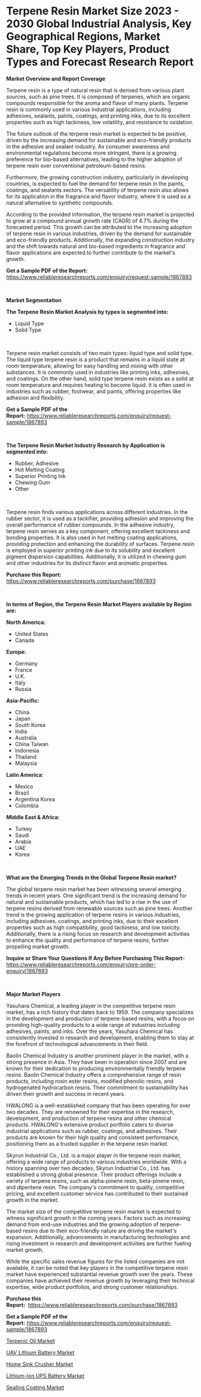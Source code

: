 <p><h1>Terpene Resin Market Size 2023 - 2030 Global Industrial Analysis, Key Geographical Regions, Market Share, Top Key Players, Product Types and Forecast Research Report</h1></p><p><strong>Market Overview and Report Coverage</strong></p>
<p><p>Terpene resin is a type of natural resin that is derived from various plant sources, such as pine trees. It is composed of terpenes, which are organic compounds responsible for the aroma and flavor of many plants. Terpene resin is commonly used in various industrial applications, including adhesives, sealants, paints, coatings, and printing inks, due to its excellent properties such as high tackiness, low volatility, and resistance to oxidation.</p><p>The future outlook of the terpene resin market is expected to be positive, driven by the increasing demand for sustainable and eco-friendly products in the adhesive and sealant industry. As consumer awareness and environmental regulations become more stringent, there is a growing preference for bio-based alternatives, leading to the higher adoption of terpene resin over conventional petroleum-based resins.</p><p>Furthermore, the growing construction industry, particularly in developing countries, is expected to fuel the demand for terpene resin in the paints, coatings, and sealants sectors. The versatility of terpene resin also allows for its application in the fragrance and flavor industry, where it is used as a natural alternative to synthetic compounds.</p><p>According to the provided information, the terpene resin market is projected to grow at a compound annual growth rate (CAGR) of 4.7% during the forecasted period. This growth can be attributed to the increasing adoption of terpene resin in various industries, driven by the demand for sustainable and eco-friendly products. Additionally, the expanding construction industry and the shift towards natural and bio-based ingredients in fragrance and flavor applications are expected to further contribute to the market's growth.</p></p>
<p><strong>Get a Sample PDF of the Report:</strong> <a href="https://www.reliableresearchreports.com/enquiry/request-sample/1867893">https://www.reliableresearchreports.com/enquiry/request-sample/1867893</a></p>
<p>&nbsp;</p>
<p><strong>Market Segmentation</strong></p>
<p><strong>The Terpene Resin Market Analysis by types is segmented into:</strong></p>
<p><ul><li>Liquid Type</li><li>Solid Type</li></ul></p>
<p>&nbsp;</p>
<p><p>Terpene resin market consists of two main types: liquid type and solid type. The liquid type terpene resin is a product that remains in a liquid state at room temperature, allowing for easy handling and mixing with other substances. It is commonly used in industries like printing inks, adhesives, and coatings. On the other hand, solid type terpene resin exists as a solid at room temperature and requires heating to become liquid. It is often used in industries such as rubber, footwear, and paints, offering properties like adhesion and flexibility.</p></p>
<p><strong>Get a Sample PDF of the Report:</strong>&nbsp;<a href="https://www.reliableresearchreports.com/enquiry/request-sample/1867893">https://www.reliableresearchreports.com/enquiry/request-sample/1867893</a></p>
<p>&nbsp;</p>
<p><strong>The Terpene Resin Market Industry Research by Application is segmented into:</strong></p>
<p><ul><li>Rubber, Adhesive</li><li>Hot Melting Coating</li><li>Superior Printing Ink</li><li>Chewing Gum</li><li>Other</li></ul></p>
<p>&nbsp;</p>
<p><p>Terpene resin finds various applications across different industries. In the rubber sector, it is used as a tackifier, providing adhesion and improving the overall performance of rubber compounds. In the adhesive industry, terpene resin serves as a key component, offering excellent tackiness and bonding properties. It is also used in hot melting coating applications, providing protection and enhancing the durability of surfaces. Terpene resin is employed in superior printing ink due to its solubility and excellent pigment dispersion capabilities. Additionally, it is utilized in chewing gum and other industries for its distinct flavor and aromatic properties.</p></p>
<p><strong>Purchase this Report:</strong>&nbsp; <a href="https://www.reliableresearchreports.com/purchase/1867893">https://www.reliableresearchreports.com/purchase/1867893</a></p>
<p>&nbsp;</p>
<p><strong>In terms of Region, the Terpene Resin Market Players available by Region are:</strong></p>
<p>
    <p> <strong> North America: </strong>
        <ul>
            <li>United States</li>
            <li>Canada</li>
        </ul>
        </p> 
    <p> <strong> Europe: </strong>
        <ul>
            <li>Germany</li>
            <li>France</li>
            <li>U.K.</li>
            <li>Italy</li>
            <li>Russia</li>
        </ul>
        </p> 
    <p> <strong> Asia-Pacific: </strong>
        <ul>
            <li>China</li>
            <li>Japan</li>
            <li>South Korea</li>
            <li>India</li>
            <li>Australia</li>
            <li>China Taiwan</li>
            <li>Indonesia</li>
            <li>Thailand</li>
            <li>Malaysia</li>
        </ul>
        </p> 
    <p> <strong> Latin America: </strong>
        <ul>
            <li>Mexico</li>
            <li>Brazil</li>
            <li>Argentina Korea</li>
            <li>Colombia</li>
        </ul>
        </p> 
    <p> <strong> Middle East & Africa: </strong>
        <ul>
            <li>Turkey</li>
            <li>Saudi</li>
            <li>Arabia</li>
            <li>UAE</li>
            <li>Korea</li>
        </ul>
    </p>
    </p>
<p>&nbsp;</p>
<p><strong>What are the Emerging Trends in the Global Terpene Resin market?</strong></p>
<p><p>The global terpene resin market has been witnessing several emerging trends in recent years. One significant trend is the increasing demand for natural and sustainable products, which has led to a rise in the use of terpene resins derived from renewable sources such as pine trees. Another trend is the growing application of terpene resins in various industries, including adhesives, coatings, and printing inks, due to their excellent properties such as high compatibility, good tackiness, and low toxicity. Additionally, there is a rising focus on research and development activities to enhance the quality and performance of terpene resins, further propelling market growth.</p></p>
<p><strong>Inquire or Share Your Questions If Any Before Purchasing This Report</strong>- <a href="https://www.reliableresearchreports.com/enquiry/pre-order-enquiry/1867893">https://www.reliableresearchreports.com/enquiry/pre-order-enquiry/1867893</a></p>
<p>&nbsp;</p>
<p><strong>Major Market Players</strong></p>
<p><p>Yasuhara Chemical, a leading player in the competitive terpene resin market, has a rich history that dates back to 1959. The company specializes in the development and production of terpene-based resins, with a focus on providing high-quality products to a wide range of industries including adhesives, paints, and inks. Over the years, Yasuhara Chemical has consistently invested in research and development, enabling them to stay at the forefront of technological advancements in their field.</p><p>Baolin Chemical Industry is another prominent player in the market, with a strong presence in Asia. They have been in operation since 2007 and are known for their dedication to producing environmentally friendly terpene resins. Baolin Chemical Industry offers a comprehensive range of resin products, including rosin ester resins, modified phenolic resins, and hydrogenated hydrocarbon resins. Their commitment to sustainability has driven their growth and success in recent years.</p><p>HWALONG is a well-established company that has been operating for over two decades. They are renowned for their expertise in the research, development, and production of terpene resins and other chemical products. HWALONG's extensive product portfolio caters to diverse industrial applications such as rubber, coatings, and adhesives. Their products are known for their high quality and consistent performance, positioning them as a trusted supplier in the terpene resin market.</p><p>Skyrun Industrial Co., Ltd. is a major player in the terpene resin market, offering a wide range of products to various industries worldwide. With a history spanning over two decades, Skyrun Industrial Co., Ltd. has established a strong global presence. Their product offerings include a variety of terpene resins, such as alpha-pinene resin, beta-pinene resin, and dipentene resin. The company's commitment to quality, competitive pricing, and excellent customer service has contributed to their sustained growth in the market.</p><p>The market size of the competitive terpene resin market is expected to witness significant growth in the coming years. Factors such as increasing demand from end-use industries and the growing adoption of terpene-based resins due to their eco-friendly nature are driving the market's expansion. Additionally, advancements in manufacturing technologies and rising investment in research and development activities are further fueling market growth.</p><p>While the specific sales revenue figures for the listed companies are not available, it can be noted that key players in the competitive terpene resin market have experienced substantial revenue growth over the years. These companies have achieved their revenue growth by leveraging their technical expertise, wide product portfolios, and strong customer relationships.</p></p>
<p><strong>Purchase this Report:</strong>&nbsp;&nbsp;<a href="https://www.reliableresearchreports.com/purchase/1867893">https://www.reliableresearchreports.com/purchase/1867893</a></p>
<p></p>
<p><strong>Get a Sample PDF of the Report:</strong>&nbsp;<a href="https://www.reliableresearchreports.com/enquiry/request-sample/1867893">https://www.reliableresearchreports.com/enquiry/request-sample/1867893</a></p>
<p><p><a href="https://github.com/gulaimolin/Market-Research-Report-List-1/blob/main/terpenic-oil-market.md">Terpenic Oil Market</a></p><p><a href="https://medium.com/@damionrunte/analyzing-uav-lithium-battery-market-global-industry-perspective-and-forecast-2023-to-2030-9161e0aad5f1">UAV Lithium Battery Market</a></p><p><a href="https://medium.com/@sheilahaley2023/home-sink-crusher-market-the-key-to-successful-business-strategy-forecast-till-2030-006c7e118581">Home Sink Crusher Market</a></p><p><a href="https://medium.com/@lupeosinski/lithium-ion-ups-battery-market-insights-into-market-cagr-market-trends-and-growth-strategies-00fb88a4e917">Lithium-Ion UPS Battery Market</a></p><p><a href="https://github.com/gdfhhhj/Market-Research-Report-List-1/blob/main/sealing-coating-market.md">Sealing Coating Market</a></p></p>